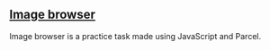 ## [Image browser](https://szymonogniewski.github.io/Image-browser/)

Image browser is a practice task made using JavaScript and Parcel.